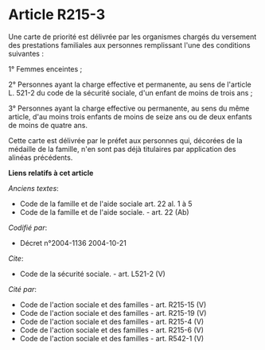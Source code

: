 # Article R215-3

Une carte de priorité est délivrée par les organismes chargés du versement des prestations familiales aux personnes
remplissant l'une des conditions suivantes : 

1° Femmes enceintes ; 

2° Personnes ayant la charge effective et permanente, au sens de l'article L. 521-2 du code de la sécurité sociale, d'un
enfant de moins de trois ans ; 

3° Personnes ayant la charge effective ou permanente, au sens du même article, d'au moins trois enfants de moins de seize ans
ou de deux enfants de moins de quatre ans. 

Cette carte est délivrée par le préfet aux personnes qui, décorées de la médaille de la famille, n'en sont pas déjà
titulaires par application des alinéas précédents.

**Liens relatifs à cet article**

_Anciens textes_:

  - Code de la famille et de l'aide sociale art. 22 al. 1 à 5
  - Code de la famille et de l'aide sociale. - art. 22 (Ab)

_Codifié par_:

  - Décret n°2004-1136 2004-10-21

_Cite_:

  - Code de la sécurité sociale. - art. L521-2 (V)

_Cité par_:

  - Code de l'action sociale et des familles - art. R215-15 (V)
  - Code de l'action sociale et des familles - art. R215-19 (V)
  - Code de l'action sociale et des familles - art. R215-4 (V)
  - Code de l'action sociale et des familles - art. R215-6 (V)
  - Code de l'action sociale et des familles - art. R542-1 (V)
